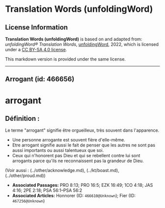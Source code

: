 # Translation Words (unfoldingWord)

## License Information

**Translation Words (unfoldingWord)** is based on and adapted from: _unfoldingWord® Translation Words_, [unfoldingWord](https://unfoldingword.org/utw), 2022, which is licensed under a [CC BY-SA 4.0 license](https://creativecommons.org/licenses/by-sa/4.0/legalcode.en).

This markdown version is provided under the same license.



--------------------------------

## Arrogant (id: 466656)

arrogant
========

Définition :
------------

Le terme "arrogant" signifie être orgueilleux, très souvent dans l'apparence.

* Une personne arrogante est souvent fière d'elle\-même.
* Etre arrogant signifie aussi le fait de penser que les autres ne sont pas aussi importants ou aussi talentueux que soi.
* Ceux qui n'honorent pas Dieu et qui se rebellent contre lui sont arrogants parce qu'ils ne reconnaissent pas la grandeur de Dieu.

(Voir aussi : (../other/acknowledge.md), (../kt/boast.md), (../other/proud.md))

* **Associated Passages:** PRO 8:13; PRO 16:5; EZK 16:49; 1CO 4:18; JAS 4:16; 2PE 2:18; PSA 56:1–PSA 56:2
* **Associated Articles:** Honnorer (ID: `466610@Unknown`); Fier (ID: `467256@Unknown`)

